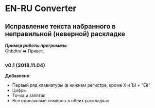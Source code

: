 # EN-RU Converter
## Исправление текста набранного в неправильной (неверной) раскладке
***Пример работы программы:***    
Ghbdtn/ :arrow_right: Привет.
### v0.1 (2018.11.04)
**Добавлено:**
* Первый ряд клавиатуры (в нижнем регистре, кроме Х и Ъ) + "Ёё"
* Цифры
* Точка и запятая
* Все одинаковые символы в обеих раскладках
